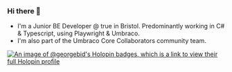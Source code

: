 ### Hi there 👋

- I'm a Junior BE Developer @ true in Bristol. Predominantly working in C# & Typescript, using Playwright & Umbraco.
- I'm also part of the Umbraco Core Collaborators community team.

[![An image of @georgebid's Holopin badges, which is a link to view their full Holopin profile](https://holopin.me/georgebid)](https://holopin.io/@georgebid)

<!--
**georgebid/georgebid** is a ✨ _special_ ✨ repository because its `README.md` (this file) appears on your GitHub profile.

Here are some ideas to get you started:

- 🔭 I’m currently working on ...
- 🌱 I’m currently learning ...
- 👯 I’m looking to collaborate on ...
- 🤔 I’m looking for help with ...
- 💬 Ask me about ...
- 📫 How to reach me: ...
- 😄 Pronouns: ...
- ⚡ Fun fact: ...
-->
